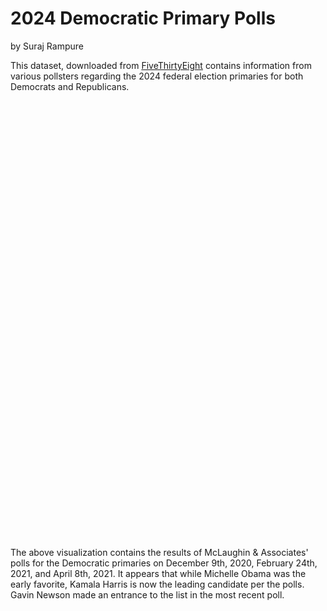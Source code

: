 # 2024 Democratic Primary Polls

by Suraj Rampure

This dataset, downloaded from [FiveThirtyEight](https://github.com/fivethirtyeight/data/tree/master/polls) contains information from various pollsters regarding the 2024 federal election primaries for both Democrats and Republicans.

 <script src="https://cdn.plot.ly/plotly-latest.min.js"></script>

<div>                            <div id="fbef6c3e-8660-4c04-8f5a-7baeefd3cba3" class="plotly-graph-div" style="height:700px; width:950px;"></div>            <script type="text/javascript">                                    window.PLOTLYENV=window.PLOTLYENV || {};                                    if (document.getElementById("fbef6c3e-8660-4c04-8f5a-7baeefd3cba3")) {                    Plotly.newPlot(                        "fbef6c3e-8660-4c04-8f5a-7baeefd3cba3",                        [{"customdata": ["Tim Kaine", "Ilhan Omar", "Deval Patrick", "Kirsten E. Gillibrand", "John Wright Hickenlooper", "Gavin Newsom", "Beto O'Rourke", "Andrew Cuomo", "Alexandria Ocasio-Cortez", "Cory A. Booker", "Andrew Yang", "Amy Klobuchar", "Pete Buttigieg", "Michelle Obama", "Kamala D. Harris"], "hovertemplate": "(%{x}, %{customdata})", "marker": {"color": "rgb(0,30,66)"}, "name": "12/9/20", "opacity": 0.7, "orientation": "h", "type": "bar", "x": [2.0, 1.0, 1.0, 1.0, 3.0, 0.0, 0.0, 5.0, 7.0, 3.0, 0.0, 2.0, 5.0, 29.0, 25.0], "y": ["Tim Kaine  ", "Ilhan Omar  ", "Deval Patrick  ", "Kirsten E. Gillibrand  ", "John Wright Hickenlooper  ", "Gavin Newsom  ", "Beto O'Rourke  ", "Andrew Cuomo  ", "Alexandria Ocasio-Cortez  ", "Cory A. Booker  ", "Andrew Yang  ", "Amy Klobuchar  ", "Pete Buttigieg  ", "Michelle Obama  ", "Kamala D. Harris  "]}, {"customdata": ["Tim Kaine", "Ilhan Omar", "Deval Patrick", "Kirsten E. Gillibrand", "John Wright Hickenlooper", "Gavin Newsom", "Beto O'Rourke", "Andrew Cuomo", "Alexandria Ocasio-Cortez", "Cory A. Booker", "Andrew Yang", "Amy Klobuchar", "Pete Buttigieg", "Michelle Obama", "Kamala D. Harris"], "hovertemplate": "(%{x}, %{customdata})", "marker": {"color": "rgb(256,200,44)"}, "name": "2/24/21", "opacity": 0.7, "orientation": "h", "type": "bar", "x": [1.0, 1.0, 1.0, 1.0, 2.0, 0.0, 2.0, 1.0, 8.0, 4.0, 4.0, 3.0, 7.0, 23.0, 28.0], "y": ["Tim Kaine  ", "Ilhan Omar  ", "Deval Patrick  ", "Kirsten E. Gillibrand  ", "John Wright Hickenlooper  ", "Gavin Newsom  ", "Beto O'Rourke  ", "Andrew Cuomo  ", "Alexandria Ocasio-Cortez  ", "Cory A. Booker  ", "Andrew Yang  ", "Amy Klobuchar  ", "Pete Buttigieg  ", "Michelle Obama  ", "Kamala D. Harris  "]}, {"customdata": ["Tim Kaine", "Ilhan Omar", "Deval Patrick", "Kirsten E. Gillibrand", "John Wright Hickenlooper", "Gavin Newsom", "Beto O'Rourke", "Andrew Cuomo", "Alexandria Ocasio-Cortez", "Cory A. Booker", "Andrew Yang", "Amy Klobuchar", "Pete Buttigieg", "Michelle Obama", "Kamala D. Harris"], "hovertemplate": "(%{x}, %{customdata})", "marker": {"color": "rgb(0,150,207)"}, "name": "4/8/21", "opacity": 0.7, "orientation": "h", "type": "bar", "x": [1.0, 1.0, 1.0, 2.0, 2.0, 2.0, 2.0, 2.0, 3.0, 4.0, 4.0, 4.0, 5.0, 20.0, 34.0], "y": ["Tim Kaine  ", "Ilhan Omar  ", "Deval Patrick  ", "Kirsten E. Gillibrand  ", "John Wright Hickenlooper  ", "Gavin Newsom  ", "Beto O'Rourke  ", "Andrew Cuomo  ", "Alexandria Ocasio-Cortez  ", "Cory A. Booker  ", "Andrew Yang  ", "Amy Klobuchar  ", "Pete Buttigieg  ", "Michelle Obama  ", "Kamala D. Harris  "]}],                        {"height": 700, "template": {"data": {"bar": [{"error_x": {"color": "#2a3f5f"}, "error_y": {"color": "#2a3f5f"}, "marker": {"line": {"color": "#E5ECF6", "width": 0.5}}, "type": "bar"}], "barpolar": [{"marker": {"line": {"color": "#E5ECF6", "width": 0.5}}, "type": "barpolar"}], "carpet": [{"aaxis": {"endlinecolor": "#2a3f5f", "gridcolor": "white", "linecolor": "white", "minorgridcolor": "white", "startlinecolor": "#2a3f5f"}, "baxis": {"endlinecolor": "#2a3f5f", "gridcolor": "white", "linecolor": "white", "minorgridcolor": "white", "startlinecolor": "#2a3f5f"}, "type": "carpet"}], "choropleth": [{"colorbar": {"outlinewidth": 0, "ticks": ""}, "type": "choropleth"}], "contour": [{"colorbar": {"outlinewidth": 0, "ticks": ""}, "colorscale": [[0.0, "#0d0887"], [0.1111111111111111, "#46039f"], [0.2222222222222222, "#7201a8"], [0.3333333333333333, "#9c179e"], [0.4444444444444444, "#bd3786"], [0.5555555555555556, "#d8576b"], [0.6666666666666666, "#ed7953"], [0.7777777777777778, "#fb9f3a"], [0.8888888888888888, "#fdca26"], [1.0, "#f0f921"]], "type": "contour"}], "contourcarpet": [{"colorbar": {"outlinewidth": 0, "ticks": ""}, "type": "contourcarpet"}], "heatmap": [{"colorbar": {"outlinewidth": 0, "ticks": ""}, "colorscale": [[0.0, "#0d0887"], [0.1111111111111111, "#46039f"], [0.2222222222222222, "#7201a8"], [0.3333333333333333, "#9c179e"], [0.4444444444444444, "#bd3786"], [0.5555555555555556, "#d8576b"], [0.6666666666666666, "#ed7953"], [0.7777777777777778, "#fb9f3a"], [0.8888888888888888, "#fdca26"], [1.0, "#f0f921"]], "type": "heatmap"}], "heatmapgl": [{"colorbar": {"outlinewidth": 0, "ticks": ""}, "colorscale": [[0.0, "#0d0887"], [0.1111111111111111, "#46039f"], [0.2222222222222222, "#7201a8"], [0.3333333333333333, "#9c179e"], [0.4444444444444444, "#bd3786"], [0.5555555555555556, "#d8576b"], [0.6666666666666666, "#ed7953"], [0.7777777777777778, "#fb9f3a"], [0.8888888888888888, "#fdca26"], [1.0, "#f0f921"]], "type": "heatmapgl"}], "histogram": [{"marker": {"colorbar": {"outlinewidth": 0, "ticks": ""}}, "type": "histogram"}], "histogram2d": [{"colorbar": {"outlinewidth": 0, "ticks": ""}, "colorscale": [[0.0, "#0d0887"], [0.1111111111111111, "#46039f"], [0.2222222222222222, "#7201a8"], [0.3333333333333333, "#9c179e"], [0.4444444444444444, "#bd3786"], [0.5555555555555556, "#d8576b"], [0.6666666666666666, "#ed7953"], [0.7777777777777778, "#fb9f3a"], [0.8888888888888888, "#fdca26"], [1.0, "#f0f921"]], "type": "histogram2d"}], "histogram2dcontour": [{"colorbar": {"outlinewidth": 0, "ticks": ""}, "colorscale": [[0.0, "#0d0887"], [0.1111111111111111, "#46039f"], [0.2222222222222222, "#7201a8"], [0.3333333333333333, "#9c179e"], [0.4444444444444444, "#bd3786"], [0.5555555555555556, "#d8576b"], [0.6666666666666666, "#ed7953"], [0.7777777777777778, "#fb9f3a"], [0.8888888888888888, "#fdca26"], [1.0, "#f0f921"]], "type": "histogram2dcontour"}], "mesh3d": [{"colorbar": {"outlinewidth": 0, "ticks": ""}, "type": "mesh3d"}], "parcoords": [{"line": {"colorbar": {"outlinewidth": 0, "ticks": ""}}, "type": "parcoords"}], "pie": [{"automargin": true, "type": "pie"}], "scatter": [{"marker": {"colorbar": {"outlinewidth": 0, "ticks": ""}}, "type": "scatter"}], "scatter3d": [{"line": {"colorbar": {"outlinewidth": 0, "ticks": ""}}, "marker": {"colorbar": {"outlinewidth": 0, "ticks": ""}}, "type": "scatter3d"}], "scattercarpet": [{"marker": {"colorbar": {"outlinewidth": 0, "ticks": ""}}, "type": "scattercarpet"}], "scattergeo": [{"marker": {"colorbar": {"outlinewidth": 0, "ticks": ""}}, "type": "scattergeo"}], "scattergl": [{"marker": {"colorbar": {"outlinewidth": 0, "ticks": ""}}, "type": "scattergl"}], "scattermapbox": [{"marker": {"colorbar": {"outlinewidth": 0, "ticks": ""}}, "type": "scattermapbox"}], "scatterpolar": [{"marker": {"colorbar": {"outlinewidth": 0, "ticks": ""}}, "type": "scatterpolar"}], "scatterpolargl": [{"marker": {"colorbar": {"outlinewidth": 0, "ticks": ""}}, "type": "scatterpolargl"}], "scatterternary": [{"marker": {"colorbar": {"outlinewidth": 0, "ticks": ""}}, "type": "scatterternary"}], "surface": [{"colorbar": {"outlinewidth": 0, "ticks": ""}, "colorscale": [[0.0, "#0d0887"], [0.1111111111111111, "#46039f"], [0.2222222222222222, "#7201a8"], [0.3333333333333333, "#9c179e"], [0.4444444444444444, "#bd3786"], [0.5555555555555556, "#d8576b"], [0.6666666666666666, "#ed7953"], [0.7777777777777778, "#fb9f3a"], [0.8888888888888888, "#fdca26"], [1.0, "#f0f921"]], "type": "surface"}], "table": [{"cells": {"fill": {"color": "#EBF0F8"}, "line": {"color": "white"}}, "header": {"fill": {"color": "#C8D4E3"}, "line": {"color": "white"}}, "type": "table"}]}, "layout": {"annotationdefaults": {"arrowcolor": "#2a3f5f", "arrowhead": 0, "arrowwidth": 1}, "autotypenumbers": "strict", "coloraxis": {"colorbar": {"outlinewidth": 0, "ticks": ""}}, "colorscale": {"diverging": [[0, "#8e0152"], [0.1, "#c51b7d"], [0.2, "#de77ae"], [0.3, "#f1b6da"], [0.4, "#fde0ef"], [0.5, "#f7f7f7"], [0.6, "#e6f5d0"], [0.7, "#b8e186"], [0.8, "#7fbc41"], [0.9, "#4d9221"], [1, "#276419"]], "sequential": [[0.0, "#0d0887"], [0.1111111111111111, "#46039f"], [0.2222222222222222, "#7201a8"], [0.3333333333333333, "#9c179e"], [0.4444444444444444, "#bd3786"], [0.5555555555555556, "#d8576b"], [0.6666666666666666, "#ed7953"], [0.7777777777777778, "#fb9f3a"], [0.8888888888888888, "#fdca26"], [1.0, "#f0f921"]], "sequentialminus": [[0.0, "#0d0887"], [0.1111111111111111, "#46039f"], [0.2222222222222222, "#7201a8"], [0.3333333333333333, "#9c179e"], [0.4444444444444444, "#bd3786"], [0.5555555555555556, "#d8576b"], [0.6666666666666666, "#ed7953"], [0.7777777777777778, "#fb9f3a"], [0.8888888888888888, "#fdca26"], [1.0, "#f0f921"]]}, "colorway": ["#636efa", "#EF553B", "#00cc96", "#ab63fa", "#FFA15A", "#19d3f3", "#FF6692", "#B6E880", "#FF97FF", "#FECB52"], "font": {"color": "#2a3f5f"}, "geo": {"bgcolor": "white", "lakecolor": "white", "landcolor": "#E5ECF6", "showlakes": true, "showland": true, "subunitcolor": "white"}, "hoverlabel": {"align": "left"}, "hovermode": "closest", "mapbox": {"style": "light"}, "paper_bgcolor": "white", "plot_bgcolor": "#E5ECF6", "polar": {"angularaxis": {"gridcolor": "white", "linecolor": "white", "ticks": ""}, "bgcolor": "#E5ECF6", "radialaxis": {"gridcolor": "white", "linecolor": "white", "ticks": ""}}, "scene": {"xaxis": {"backgroundcolor": "#E5ECF6", "gridcolor": "white", "gridwidth": 2, "linecolor": "white", "showbackground": true, "ticks": "", "zerolinecolor": "white"}, "yaxis": {"backgroundcolor": "#E5ECF6", "gridcolor": "white", "gridwidth": 2, "linecolor": "white", "showbackground": true, "ticks": "", "zerolinecolor": "white"}, "zaxis": {"backgroundcolor": "#E5ECF6", "gridcolor": "white", "gridwidth": 2, "linecolor": "white", "showbackground": true, "ticks": "", "zerolinecolor": "white"}}, "shapedefaults": {"line": {"color": "#2a3f5f"}}, "ternary": {"aaxis": {"gridcolor": "white", "linecolor": "white", "ticks": ""}, "baxis": {"gridcolor": "white", "linecolor": "white", "ticks": ""}, "bgcolor": "#E5ECF6", "caxis": {"gridcolor": "white", "linecolor": "white", "ticks": ""}}, "title": {"x": 0.05}, "xaxis": {"automargin": true, "gridcolor": "white", "linecolor": "white", "ticks": "", "title": {"standoff": 15}, "zerolinecolor": "white", "zerolinewidth": 2}, "yaxis": {"automargin": true, "gridcolor": "white", "linecolor": "white", "ticks": "", "title": {"standoff": 15}, "zerolinecolor": "white", "zerolinewidth": 2}}}, "title": {"text": "2024 Democratic Primary Polls (McLaughlin & Associates)"}, "width": 950, "xaxis": {"title": {"text": "%"}}, "yaxis": {"dtick": 1, "showticklabels": true, "title": {"text": "Candidate"}, "type": "category"}},                        {"responsive": true}                    )                };                            </script>        </div>

The above visualization contains the results of McLaughin & Associates' polls for the Democratic primaries on December 9th, 2020, February 24th, 2021, and April 8th, 2021. It appears that while Michelle Obama was the early favorite, Kamala Harris is now the leading candidate per the polls. Gavin Newson made an entrance to the list in the most recent poll.
